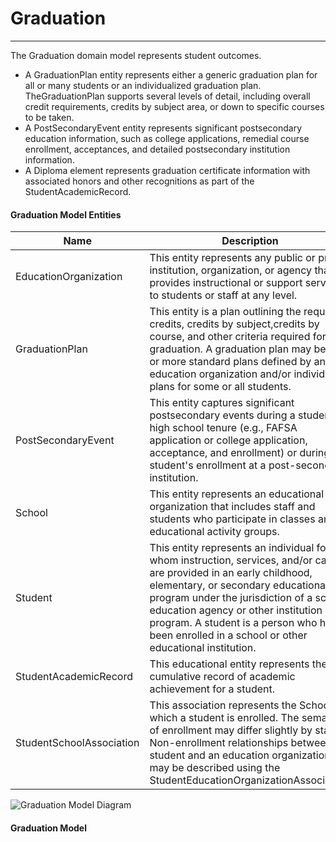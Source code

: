 # Graduation
---
The Graduation domain model represents student outcomes.
* A GraduationPlan entity represents either a generic graduation plan for all or many students or an individualized graduation plan. TheGraduationPlan supports several levels of detail, including overall credit requirements, credits by subject area, or down to specific courses to be taken.
* A PostSecondaryEvent entity represents significant postsecondary education information, such as college applications, remedial course enrollment, acceptances, and detailed postsecondary institution information.
* A Diploma element represents graduation certificate information with associated honors and other recognitions as part of the StudentAcademicRecord.



#### Graduation Model Entities

| Name        | Description  |
|-----------------|------------------|
| EducationOrganization | This entity represents any public or private institution, organization, or agency that provides instructional or support services to students or staff at any level. |
| GraduationPlan | This entity is a plan outlining the required credits, credits by subject,credits by course, and other criteria required for graduation. A graduation plan may be one or more standard plans defined by an education organization and/or individual plans for some or all students. |
| PostSecondaryEvent | This entity captures significant postsecondary events during a student's high school tenure (e.g., FAFSA application or college application, acceptance, and enrollment) or during a student's enrollment at a post-secondary institution. |
| School | This entity represents an educational organization that includes staff and students who participate in classes and educational activity groups. |
| Student | This entity represents an individual for whom instruction, services, and/or care are provided in an early childhood, elementary, or secondary educational program under the jurisdiction of a school, education agency or other institution or program. A student is a person who has been enrolled in a school or other educational institution. |
| StudentAcademicRecord | This educational entity represents the cumulative record of academic achievement for a student. |
| StudentSchoolAssociation | This association represents the School in which a student is enrolled. The semantics of enrollment may differ slightly by state. Non-enrollment relationships between a student and an education organization may be described using the StudentEducationOrganizationAssociation. |


![Graduation Model Diagram](/path/to/domain-model.png)
#### Graduation Model  


